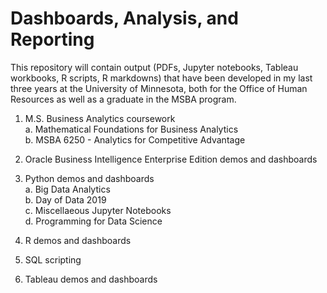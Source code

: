 # Dashboards, Analysis, and Reporting

This repository will contain output (PDFs, Jupyter notebooks, Tableau workbooks, R scripts, R markdowns) that have been developed in my last three years at the University of Minnesota, both for the Office of Human Resources as well as a graduate in the MSBA program.

1.  M.S. Business Analytics coursework <br/>
  a.  Mathematical Foundations for Business Analytics<br/>
  b.  MSBA 6250 - Analytics for Competitive Advantage<br/>
  
2.  Oracle Business Intelligence Enterprise Edition demos and dashboards

3.  Python demos and dashboards <br/>
  a.  Big Data Analytics<br/>
  b.  Day of Data 2019<br/>
  c.  Miscellaeous Jupyter Notebooks<br/>
  d.  Programming for Data Science<br/>

4.  R demos and dashboards

5.  SQL scripting

6.  Tableau demos and dashboards
